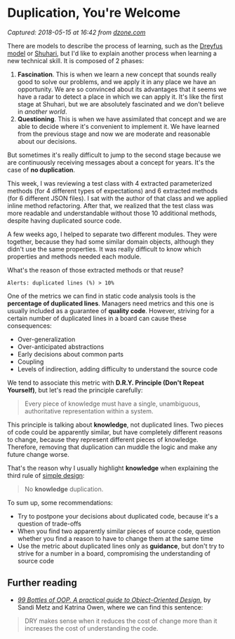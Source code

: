 # Duplication, You're Welcome

_Captured: 2018-05-15 at 16:42 from [dzone.com](https://dzone.com/articles/duplication-youre-welcome?edition=376300&utm_source=Zone%20Newsletter&utm_medium=email&utm_campaign=agile%202018-05-15)_

There are models to describe the process of learning, such as the [Dreyfus model](http://wiki.c2.com/?DreyfusModel) or [Shuhari](http://wiki.c2.com/?ShuHaRi), but I'd like to explain another process when learning a new technical skill. It is composed of 2 phases:

  1. **Fascination**. This is when we learn a new concept that sounds really good to solve our problems, and we apply it in any place we have an opportunity. We are so convinced about its advantages that it seems we have a radar to detect a place in which we can apply it. It's like the first stage at Shuhari, but we are absolutely fascinated and we don't believe in _another world_.
  2. **Questioning**. This is when we have assimilated that concept and we are able to decide where it's convenient to implement it. We have learned from the previous stage and now we are moderate and reasonable about our decisions.

But sometimes it's really difficult to jump to the second stage because we are continuously receiving messages about a concept for years. It's the case of **no duplication**.

This week, I was reviewing a test class with 4 extracted parameterized methods (for 4 different types of expectations) and 6 extracted methods (for 6 different JSON files). I sat with the author of that class and we applied inline method refactoring. After that, we realized that the test class was more readable and understandable without those 10 additional methods, despite having duplicated source code.

A few weeks ago, I helped to separate two different modules. They were together, because they had some similar domain objects, although they didn't use the same properties. It was really difficult to know which properties and methods needed each module.

What's the reason of those extracted methods or that reuse?

`Alerts: duplicated lines (%) > 10%`

One of the metrics we can find in static code analysis tools is the **percentage of duplicated lines**. Managers need metrics and this one is usually included as a guarantee of **quality code**. However, striving for a certain number of duplicated lines in a board can cause these consequences:

  * Over-generalization
  * Over-anticipated abstractions
  * Early decisions about common parts
  * Coupling
  * Levels of indirection, adding difficulty to understand the source code

We tend to associate this metric with **D.R.Y. Principle (Don't Repeat Yourself)**, but let's read the principle carefully:

> Every piece of knowledge must have a single, unambiguous, authoritative representation within a system.

This principle is talking about **knowledge**, not duplicated lines. Two pieces of code could be apparently similar, but have completely different reasons to change, because they represent different pieces of knowledge. Therefore, removing that duplication can muddle the logic and make any future change worse.

That's the reason why I usually highlight **knowledge** when explaining the third rule of [simple design](http://wiki.c2.com/?XpSimplicityRules):

> No **knowledge** duplication.

To sum up, some recommendations:

  * Try to postpone your decisions about duplicated code, because it's a question of trade-offs
  * When you find two apparently similar pieces of source code, question whether you find a reason to have to change them at the same time
  * Use the metric about duplicated lines only as **guidance**, but don't try to strive for a number in a board, compromising the understanding of source code

## Further reading

  * _[99 Bottles of OOP. A practical guide to Object-Oriented Design](https://www.sandimetz.com/99bottles/)_, by Sandi Metz and Katrina Owen, where we can find this sentence: 

> DRY makes sense when it reduces the cost of change more than it increases the cost of understanding the code.
